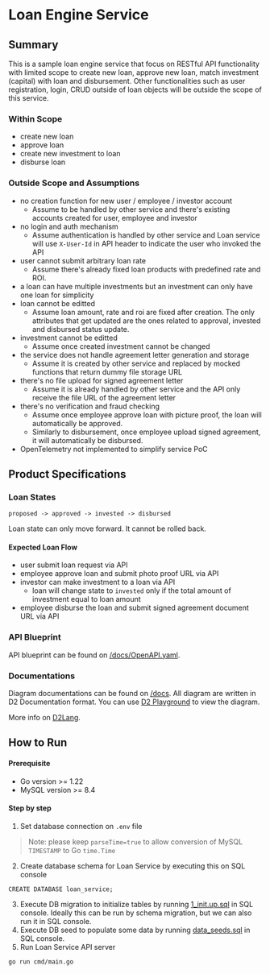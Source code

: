 # Loan Engine Service

## Summary

This is a sample loan engine service that focus on RESTful API functionality with limited scope to create new loan, approve new loan, match investment (capital) with loan and disbursement. Other functionalities such as user registration, login, CRUD outside of loan objects will be outside the scope of this service.

### Within Scope

* create new loan
* approve loan
* create new investment to loan
* disburse loan

### Outside Scope and Assumptions

* no creation function for new user / employee / investor account
  * Assume to be handled by other service and there's existing accounts created for user, employee and investor
* no login and auth mechanism
  * Assume authentication is handled by other service and Loan service will use `X-User-Id` in API header to indicate the user who invoked the API
* user cannot submit arbitrary loan rate
  * Assume there's already fixed loan products with predefined rate and ROI.
* a loan can have multiple investments but an investment can only have one loan for simplicity
* loan cannot be editted
  * Assume loan amount, rate and roi are fixed after creation. The only attributes that get updated are the ones related to approval, invested and disbursed status update.
* investment cannot be editted
  * Assume once created investment cannot be changed
* the service does not handle agreement letter generation and storage
  * Assume it is created by other service and replaced by mocked functions that return dummy file storage URL
* there's no file upload for signed agreement letter
  * Assume it is already handled by other service and the API only receive the file URL of the agreement letter
* there's no verification and fraud checking
  * Assume once employee approve loan with picture proof, the loan will automatically be approved.
  * Similarly to disbursement, once employee upload signed agreement, it will automatically be disbursed.
* OpenTelemetry not implemented to simplify service PoC

## Product Specifications

### Loan States

```
proposed -> approved -> invested -> disbursed
```

Loan state can only move forward. It cannot be rolled back.

#### Expected Loan Flow
* user submit loan request via API
* employee approve loan and submit photo proof URL via API
* investor can make investment to a loan via API
  * loan will change state to `invested` only if the total amount of investment equal to loan amount
* employee disburse the loan and submit signed agreement document URL via API

### API Blueprint

API blueprint can be found on [/docs/OpenAPI.yaml](/docs/OpenAPI.yaml).

### Documentations

Diagram documentations can be found on [/docs](/docs/). All diagram are written in D2 Documentation format. You can use [D2 Playground](https://play.d2lang.com/) to view the diagram.

More info on [D2Lang](https://d2lang.com/).

## How to Run

#### Prerequisite
* Go version >= 1.22
* MySQL version >= 8.4

#### Step by step
1. Set database connection on `.env` file
> Note: please keep `parseTime=true` to allow conversion of MySQL `TIMESTAMP` to Go `time.Time`
2. Create database schema for Loan Service by executing this on SQL console
```
CREATE DATABASE loan_service;
```
3. Execute DB migration to initialize tables by running [1_init.up.sql](data/migration/1_init.up.sql) in SQL console. Ideally this can be run by schema migration, but we can also run it in SQL console.
4. Execute DB seed to populate some data by running [data_seeds.sql](data/data_seeds.sql) in SQL console.
5. Run Loan Service API server
```
go run cmd/main.go
```

